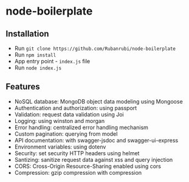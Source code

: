 # node-boilerplate

## Installation

- Run `git clone https://github.com/Rubanrubi/node-boilerplate`
- Run `npm install`
- App entry point - `index.js` file
- Run `node index.js`

## Features 

- NoSQL database: MongoDB object data modeling using Mongoose
- Authentication and authorization: using passport
- Validation: request data validation using Joi
- Logging: using winston and morgan
- Error handling: centralized error handling mechanism
- Custom pagination: querying from model
- API documentation: with swagger-jsdoc and swagger-ui-express
- Environment variables: using dotenv
- Security: set security HTTP headers using helmet
- Santizing: sanitize request data against xss and query injection
- CORS: Cross-Origin Resource-Sharing enabled using cors
- Compression: gzip compression with compression